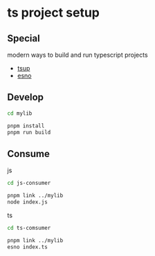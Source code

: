 # ts project setup

## Special

modern ways to build and run typescript projects

- [tsup](https://github.com/egoist/tsup)
- [esno](https://github.com/antfu/esno)

## Develop

```bash
cd mylib

pnpm install
pnpm run build
```

## Consume

js

```bash
cd js-consumer

pnpm link ../mylib
node index.js
```

ts

```bash
cd ts-comsumer

pnpm link ../mylib
esno index.ts
```
